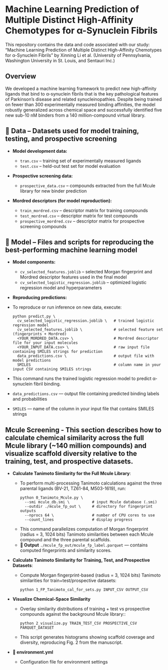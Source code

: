 # Machine Learning Prediction of Multiple Distinct High-Affinity Chemotypes for α-Synuclein Fibrils
This repository contains the data and code associated with our study:
“Machine Learning Prediction of Multiple Distinct High-Affinity Chemotypes for α-Synuclein Fibrils” by Xinning Li et al. (University of Pennsylvania, Washington University in St. Louis, and Sentauri Inc.)

## Overview
We developed a machine learning framework to predict new high-affinity ligands that bind to α-synuclein fibrils that is the key pathological features of Parkinson’s disease and related synucleinopathies.
Despite being trained on fewer than 300 experimentally measured binding affinities, the model robustly generalized across chemical space and successfully identified five new sub-10 nM binders from a 140 million-compound virtual library.

## 📂 Data – Datasets used for model training, testing, and prospective screening

  - **Model development data:**
      - `tran.csv` – training set of experimentally measured ligands
      - `test.csv` – held-out test set for model evaluation
        
  - **Prospective screening data:**
      - `prospective_data.csv` – compounds extracted from the full Mcule library for new binder prediction
        
  - **Mordred descriptors (for model reproduction):**
      - `train_mordred.csv` – descriptor matrix for training compounds
      - `test_mordred.csv` – descriptor matrix for test compounds
      - `prospective_mordred.csv` – descriptor matrix for prospective screening compounds

## 📂 Model – Files and scripts for reproducing the best-performing machine learning model
  
  - **Model components:**
    - `cv_selected_features.joblib` – selected Morgan fingerprint and Mordred descriptor features used in the final model
    - `cv_selected_logistic_regression.joblib` – optimized logistic regression model and hyperparameters
      
  - **Reproducing predictions:**
  - To reproduce or run inference on new data, execute:
    ```
    python predict.py \
      cv_selected_logistic_regression.joblib \   # trained logistic regression model
      cv_selected_features.joblib \              # selected feature set (fingerprints + Mordred)
      <YOUR_MORDRED_DATA.csv> \                  # Mordred descriptor file for your input molecules
      <YOUR_INPUT_DATA.csv> \                    # raw input file containing SMILES strings for prediction
      data_predictions.csv \                     # output file with model predictions
      SMILES                                     # column name in your input CSV containing SMILES strings
    ```
  - This command runs the trained logistic regression model to predict α-synuclein fibril binding.
  - `data_predictions.csv` — output file containing predicted binding labels and probabilities
  - `SMILES` — name of the column in your input file that contains SMILES strings
  
 
## Mcule Screening - This section describes how to calculate chemical similarity across the full Mcule library (~140 million compounds) and visualize scaffold diversity relative to the training, test, and prospective datasets.
  
  - **Calculate Tanimoto Similarity for the Full Mcule Library**:
    - To perform multi-processing Tanimoto calculations against the three parental ligands (BV-21, TZ61-84, M503-1619), run:
      ```
      python 0_Tanimoto_Mcule.py \
        --smi mcule_db.smi \          # input Mcule database (.smi)
        --outdir ./mcule_fp_out \     # directory for fingerprint outputs
        --nprocs 64 \                 # number of CPU cores to use
        --count_lines                 # display progress

      ```
    - This command parallelizes computation of Morgan fingerprint (radius = 3, 1024 bits) Tanimoto similarities between each Mcule compound and the three parental scaffolds.
    - **📄 Output** `./mcule_fp_out/mcule_fp_label.parquet` — contains computed fingerprints and similarity scores.

  - **Calculate Tanimoto Similarity for Training, Test, and Prospective Datasets**:
    - Compute Morgan fingerprint-based (radius = 3, 1024 bits) Tanimoto similarities for train+test/prospective datasets:
      ```
      python 1_FP_Tanimoto_cal_for_sets.py INPUT_CSV OUTPUT_CSV
      ```
  - **Visualize Chemical-Space Similarity**
    - Overlay similarity distributions of training + test vs prospective compounds against the background Mcule library::
      ```
      python 2_visualize.py TRAIN_TEST_CSV PROSPECTIVE_CSV PARQUET_DATASET
      ```
    - This script generates histograms showing scaffold coverage and diversity, reproducing Fig. 2 from the manuscript.
  
- **📄 environment.yml**
  - Configuration file for environment settings


